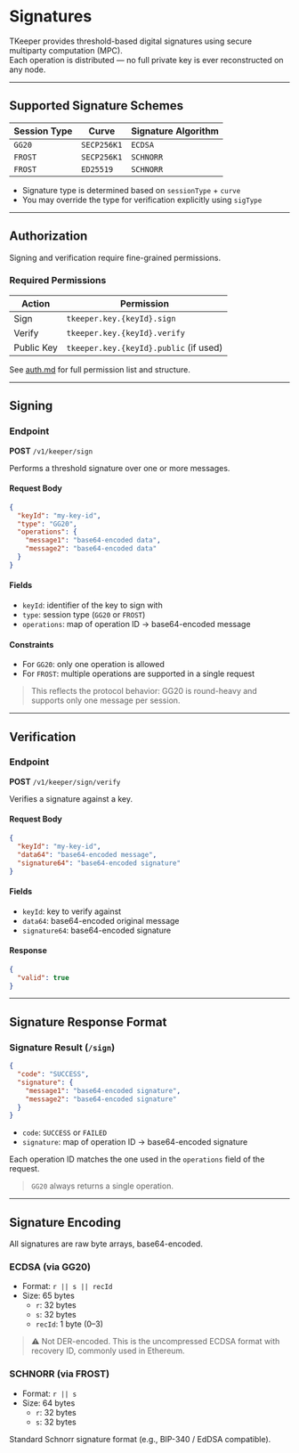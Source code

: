 # Signatures

TKeeper provides threshold-based digital signatures using secure multiparty computation (MPC).  
Each operation is distributed — no full private key is ever reconstructed on any node.

---

## Supported Signature Schemes

| Session Type | Curve       | Signature Algorithm |
|--------------|-------------|---------------------|
| `GG20`       | `SECP256K1` | `ECDSA`             |
| `FROST`      | `SECP256K1` | `SCHNORR`           |
| `FROST`      | `ED25519`   | `SCHNORR`           |

- Signature type is determined based on `sessionType` + `curve`
- You may override the type for verification explicitly using `sigType`

---

## Authorization

Signing and verification require fine-grained permissions.

### Required Permissions

| Action     | Permission                             |
|------------|----------------------------------------|
| Sign       | `tkeeper.key.{keyId}.sign`             |
| Verify     | `tkeeper.key.{keyId}.verify`           |
| Public Key | `tkeeper.key.{keyId}.public` (if used) |

See [auth.md](auth.md) for full permission list and structure.

---

## Signing

### Endpoint

**POST** `/v1/keeper/sign`

Performs a threshold signature over one or more messages.

#### Request Body

```json
{
  "keyId": "my-key-id",
  "type": "GG20",
  "operations": {
    "message1": "base64-encoded data",
    "message2": "base64-encoded data"
  }
}
```

#### Fields

- `keyId`: identifier of the key to sign with
- `type`: session type (`GG20` or `FROST`)
- `operations`: map of operation ID → base64-encoded message

#### Constraints

- For `GG20`: only one operation is allowed
- For `FROST`: multiple operations are supported in a single request

> This reflects the protocol behavior: GG20 is round-heavy and supports only one message per session.

---

## Verification

### Endpoint

**POST** `/v1/keeper/sign/verify`

Verifies a signature against a key.

#### Request Body

```json
{
  "keyId": "my-key-id",
  "data64": "base64-encoded message",
  "signature64": "base64-encoded signature"
}
```

#### Fields

- `keyId`: key to verify against
- `data64`: base64-encoded original message
- `signature64`: base64-encoded signature

#### Response

```json
{
  "valid": true
}
```

---

## Signature Response Format

### Signature Result (`/sign`)

```json
{
  "code": "SUCCESS",
  "signature": {
    "message1": "base64-encoded signature",
    "message2": "base64-encoded signature"
  }
}
```

- `code`: `SUCCESS` or `FAILED`
- `signature`: map of operation ID → base64-encoded signature

Each operation ID matches the one used in the `operations` field of the request.

> `GG20` always returns a single operation.

---

## Signature Encoding

All signatures are raw byte arrays, base64-encoded.

### ECDSA (via GG20)

- Format: `r || s || recId`
- Size: 65 bytes
    - `r`: 32 bytes
    - `s`: 32 bytes
    - `recId`: 1 byte (0–3)

> ⚠ Not DER-encoded. This is the uncompressed ECDSA format with recovery ID, commonly used in Ethereum.

### SCHNORR (via FROST)

- Format: `r || s`
- Size: 64 bytes
    - `r`: 32 bytes
    - `s`: 32 bytes

Standard Schnorr signature format (e.g., BIP-340 / EdDSA compatible).